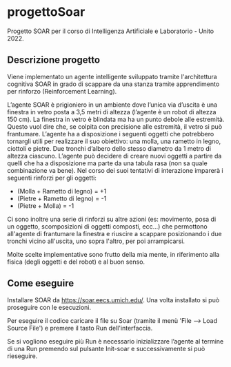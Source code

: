 # progettoSoar
Progetto SOAR per il corso di Intelligenza Artificiale e Laboratorio - Unito 2022.

## Descrizione progetto

Viene implementato un agente intelligente sviluppato tramite l'architettura cognitiva SOAR in grado di scappare
da una stanza tramite apprendimento per rinforzo (Reinforcement Learning).

L’agente SOAR è prigioniero in un ambiente dove l’unica via d’uscita è una finestra in vetro posta a
3,5 metri di altezza (l’agente è un robot di altezza 150 cm).
La finestra in vetro è blindata ma ha un punto debole alle estremità. Questo vuol dire che, se colpita
con precisione alle estremità, il vetro si può frantumare.
L’agente ha a disposizione i seguenti oggetti che potrebbero tornargli utili per realizzare il suo
obiettivo: una molla, una rametto in legno, ciottoli e pietre. Due tronchi d’albero dello stesso
diametro da 1 metro di altezza ciascuno. L’agente può decidere di creare nuovi oggetti a partire da
quelli che ha a disposizione ma parte da una tabula rasa (non sa quale combinazione va bene).
Nel corso dei suoi tentativi di interazione imparerà i seguenti rinforzi per gli oggetti:
- (Molla + Rametto di legno) = +1
- (Pietre + Rametto di legno) = -1
- (Pietre + Molla) = -1

Ci sono inoltre una serie di rinforzi su altre azioni (es: movimento, posa di un oggetto, scomposizioni di oggetti composti, ecc...) che permottono
all'agente di frantumare la finestra e riuscire a scappare posizionando i due tronchi vicino all'uscita, uno sopra l'altro, per poi arrampicarsi.

Molte scelte implementative sono frutto della mia mente, in riferimento alla fisica (degli oggetti e del robot) e al buon senso.

## Come eseguire

Installare SOAR da https://soar.eecs.umich.edu/. Una volta installato si può proseguire con le esecuzioni.

Per eseguire il codice caricare il file su Soar (tramite il menù 'File --> Load Source File') e premere il tasto Run dell'interfaccia.

Se si vogliono eseguire più Run è necessario inizializzare l’agente al termine di una Run premendo sul pulsante Init-soar e successivamente si può rieseguire.